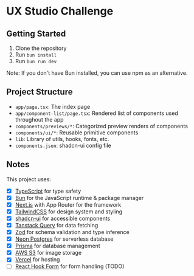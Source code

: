 # UX Studio Challenge

## Getting Started

1. Clone the repository
2. Run `bun install`
3. Run `bun run dev`

Note: If you don't have Bun installed, you can use npm as an alternative.

## Project Structure

- `app/page.tsx`: The index page
- `app/component-list/page.tsx`: Rendered list of components used throughout the app
- `components/previews/*`: Categorized preview renders of components
- `components/ui/*`: Reusable primitive components
- `lib`: Library of utils, hooks, fonts, etc.
- `components.json`: shadcn-ui config file

## Notes

This project uses:

- [x] [TypeScript](https://www.typescriptlang.org/) for type safety
- [x] [Bun](https://bun.sh/) for the JavaScript runtime & package manager
- [x] [Next.js](https://nextjs.org/) with App Router for the framework
- [x] [TailwindCSS](https://tailwindcss.com/) for design system and styling
- [x] [shadcn-ui](https://ui.shadcn.com/) for accessible components
- [x] [Tanstack Query](https://tanstack.com/query/latest) for data fetching
- [x] [Zod](https://zod.dev/) for schema validation and type inference
- [x] [Neon Postgres](https://neon.tech/) for serverless database
- [x] [Prisma](https://www.prisma.io/) for database management
- [x] [AWS S3](https://aws.amazon.com/s3/) for image storage
- [x] [Vercel](https://vercel.com/) for hosting
- [ ] [React Hook Form](https://react-hook-form.com/) for form handling (TODO)
